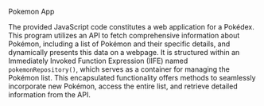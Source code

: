 Pokemon App

The provided JavaScript code constitutes a web application for a Pokédex. This program utilizes an API to fetch comprehensive information about Pokémon, including a list of Pokémon and their specific details, and dynamically presents this data on a webpage. It is structured within an Immediately Invoked Function Expression (IIFE) named `pokemonRepository()`, which serves as a container for managing the Pokémon list. This encapsulated functionality offers methods to seamlessly incorporate new Pokémon, access the entire list, and retrieve detailed information from the API.
